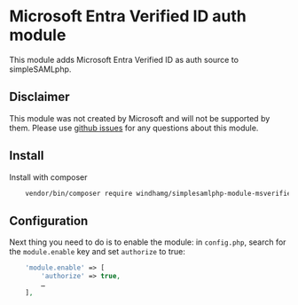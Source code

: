 # Microsoft Entra Verified ID auth module

This module adds Microsoft Entra Verified ID as auth source to simpleSAMLphp.

## Disclaimer
This module was not created by Microsoft and will not be supported by them. Please use [github issues](https://github.com/windhamg/simplesamlphp-module-msverifiedid/issues/new) for any questions about this module.


## Install

Install with composer

```bash
    vendor/bin/composer require windhamg/simplesamlphp-module-msverifiedid
```

## Configuration

Next thing you need to do is to enable the module: in `config.php`,
search for the `module.enable` key and set `authorize` to true:

```php
    'module.enable' => [
        'authorize' => true,
        …
    ],
```
